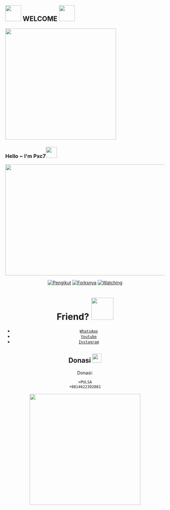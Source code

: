 ## <img src="https://github.com/TheDudeThatCode/TheDudeThatCode/blob/master/Assets/Mario_Hello_Big.gif" width="50px"> WELCOME <img src="https://github.com/TheDudeThatCode/TheDudeThatCode/blob/master/Assets/Mario_Hello_Big.gif" width="50px">

<img src="https://raw.githubusercontent.com/TheDudeThatCode/TheDudeThatCode/master/Assets/Developer.gif" width="350px">

### Hello ~ I'm Pxc7<img src="https://github.com/TheDudeThatCode/TheDudeThatCode/blob/master/Assets/Hi.gif" width="35px">
<img src="https://i.ibb.co/tqX1xmn/20210326-134340.jpg/" width=750 height="350" align="center">
<center>

<p align="center">
<a href="https://github.com/Pxc7/LoL-Bot/followers"><img title="Pengikut" src="https://img.shields.io/github/followers/Pxc7?color=blue&style=flat-square"></a>
<a href="https://github.com/Pxc7/LoL-Bot/network/members"><img title="Forksnya" src="https://img.shields.io/github/forks/Pxc7/LoL-Bot?color=red&style=flat-square"></a>
<a href="https://github.com/Arnando456/Rem/watchers"><img title="Watching" src="https://img.shields.io/github/watchers/Pxc7/LoL-Bot?label=Watchers&color=red&style=flat-square"></a>
</p>

# Friend? <img src="https://raw.githubusercontent.com/TheDudeThatCode/TheDudeThatCode/master/Assets/Handshake.gif" width="70px">
* [`WhatsApp`](http://wa.me/62895418200111)
* [`Youtube`](https://youtube.com/channel/UC85BV5PuFNdhEF1JIR6mKjw)
* [`Instagram`](https://youtube.com/channel/UC85BV5PuFNdhEF1JIR6mKjw)



## Donasi <img src="https://github.com/TheDudeThatCode/TheDudeThatCode/blob/master/Assets/coin.gif" width="29px">
Donasi:
```cmd
>PULSA
•0814622392081
```

<img src="https://i.ibb.co/xF2jSBw/IMG-20210328-WA0746.png" width=350 height="350" align="center">
<center>

